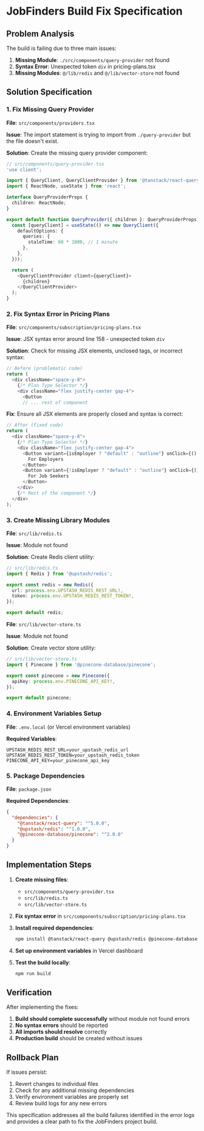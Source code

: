 # JobFinders Build Fix Specification

## Problem Analysis

The build is failing due to three main issues:

1. **Missing Module**: `./src/components/query-provider` not found
2. **Syntax Error**: Unexpected token `div` in pricing-plans.tsx
3. **Missing Modules**: `@/lib/redis` and `@/lib/vector-store` not found

## Solution Specification

### 1. Fix Missing Query Provider

**File**: `src/components/providers.tsx`

**Issue**: The import statement is trying to import from `./query-provider` but the file doesn't exist.

**Solution**:
Create the missing query provider component:

```typescript
// src/components/query-provider.tsx
'use client';

import { QueryClient, QueryClientProvider } from '@tanstack/react-query';
import { ReactNode, useState } from 'react';

interface QueryProviderProps {
  children: ReactNode;
}

export default function QueryProvider({ children }: QueryProviderProps) {
  const [queryClient] = useState(() => new QueryClient({
    defaultOptions: {
      queries: {
        staleTime: 60 * 1000, // 1 minute
      },
    },
  }));

  return (
    <QueryClientProvider client={queryClient}>
      {children}
    </QueryClientProvider>
  );
}
```

### 2. Fix Syntax Error in Pricing Plans

**File**: `src/components/subscription/pricing-plans.tsx`

**Issue**: JSX syntax error around line 158 - unexpected token `div`

**Solution**:
Check for missing JSX elements, unclosed tags, or incorrect syntax:

```typescript
// Before (problematic code)
return (
  <div className="space-y-8">
    {/* Plan Type Selector */}
    <div className="flex justify-center gap-4">
      <Button
      // ... rest of component
```

**Fix**: Ensure all JSX elements are properly closed and syntax is correct:

```typescript
// After (fixed code)
return (
  <div className="space-y-8">
    {/* Plan Type Selector */}
    <div className="flex justify-center gap-4">
      <Button variant={isEmployer ? "default" : "outline"} onClick={() => setIsEmployer(true)}>
        For Employers
      </Button>
      <Button variant={!isEmployer ? "default" : "outline"} onClick={() => setIsEmployer(false)}>
        For Job Seekers
      </Button>
    </div>
    {/* Rest of the component */}
  </div>
);
```

### 3. Create Missing Library Modules

**File**: `src/lib/redis.ts`

**Issue**: Module not found

**Solution**:
Create Redis client utility:

```typescript
// src/lib/redis.ts
import { Redis } from '@upstash/redis';

export const redis = new Redis({
  url: process.env.UPSTASH_REDIS_REST_URL!,
  token: process.env.UPSTASH_REDIS_REST_TOKEN!,
});

export default redis;
```

**File**: `src/lib/vector-store.ts`

**Issue**: Module not found

**Solution**:
Create vector store utility:

```typescript
// src/lib/vector-store.ts
import { Pinecone } from '@pinecone-database/pinecone';

export const pinecone = new Pinecone({
  apiKey: process.env.PINECONE_API_KEY!,
});

export default pinecone;
```

### 4. Environment Variables Setup

**File**: `.env.local` (or Vercel environment variables)

**Required Variables**:
```
UPSTASH_REDIS_REST_URL=your_upstash_redis_url
UPSTASH_REDIS_REST_TOKEN=your_upstash_redis_token
PINECONE_API_KEY=your_pinecone_api_key
```

### 5. Package Dependencies

**File**: `package.json`

**Required Dependencies**:
```json
{
  "dependencies": {
    "@tanstack/react-query": "^5.0.0",
    "@upstash/redis": "^1.0.0",
    "@pinecone-database/pinecone": "^2.0.0"
  }
}
```

## Implementation Steps

1. **Create missing files**:
   - `src/components/query-provider.tsx`
   - `src/lib/redis.ts`
   - `src/lib/vector-store.ts`

2. **Fix syntax error** in `src/components/subscription/pricing-plans.tsx`

3. **Install required dependencies**:
   ```bash
   npm install @tanstack/react-query @upstash/redis @pinecone-database/pinecone
   ```

4. **Set up environment variables** in Vercel dashboard

5. **Test the build locally**:
   ```bash
   npm run build
   ```

## Verification

After implementing the fixes:

1. **Build should complete successfully** without module not found errors
2. **No syntax errors** should be reported
3. **All imports should resolve** correctly
4. **Production build** should be created without issues

## Rollback Plan

If issues persist:
1. Revert changes to individual files
2. Check for any additional missing dependencies
3. Verify environment variables are properly set
4. Review build logs for any new errors

This specification addresses all the build failures identified in the error logs and provides a clear path to fix the JobFinders project build.
